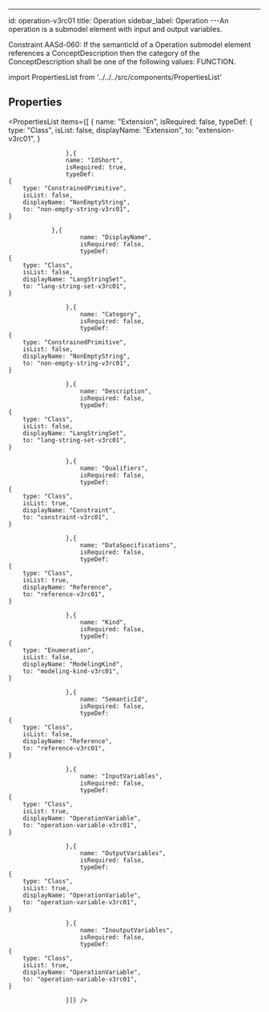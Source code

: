 --- 
id: operation-v3rc01 
title: Operation 
sidebar_label: Operation 
---An operation is a submodel element with input and output variables.

<p>
Constraint AASd-060: If the semanticId of a Operation submodel element
references a ConceptDescription then the category of the ConceptDescription
shall be one of the following values: FUNCTION.
</p>

import PropertiesList from '../../../src/components/PropertiesList' 

## Properties 

<PropertiesList items={[ 
{
                        name: "Extension",
                        isRequired: false,
                        typeDef: 
    {
        type: "Class",
        isList: false,
        displayName: "Extension",
        to: "extension-v3rc01",
    }
    
                    },{
                    name: "IdShort",
                    isRequired: true,
                    typeDef: 
    {
        type: "ConstrainedPrimitive",
        isList: false,
        displayName: "NonEmptyString",
        to: "non-empty-string-v3rc01",
    }
    
                },{
                        name: "DisplayName",
                        isRequired: false,
                        typeDef: 
    {
        type: "Class",
        isList: false,
        displayName: "LangStringSet",
        to: "lang-string-set-v3rc01",
    }
    
                    },{
                        name: "Category",
                        isRequired: false,
                        typeDef: 
    {
        type: "ConstrainedPrimitive",
        isList: false,
        displayName: "NonEmptyString",
        to: "non-empty-string-v3rc01",
    }
    
                    },{
                        name: "Description",
                        isRequired: false,
                        typeDef: 
    {
        type: "Class",
        isList: false,
        displayName: "LangStringSet",
        to: "lang-string-set-v3rc01",
    }
    
                    },{
                        name: "Qualifiers",
                        isRequired: false,
                        typeDef: 
    {
        type: "Class",
        isList: true,
        displayName: "Constraint",
        to: "constraint-v3rc01",
    }
    
                    },{
                        name: "DataSpecifications",
                        isRequired: false,
                        typeDef: 
    {
        type: "Class",
        isList: true,
        displayName: "Reference",
        to: "reference-v3rc01",
    }
    
                    },{
                        name: "Kind",
                        isRequired: false,
                        typeDef: 
    {
        type: "Enumeration",
        isList: false,
        displayName: "ModelingKind",
        to: "modeling-kind-v3rc01",
    }
    
                    },{
                        name: "SemanticId",
                        isRequired: false,
                        typeDef: 
    {
        type: "Class",
        isList: false,
        displayName: "Reference",
        to: "reference-v3rc01",
    }
    
                    },{
                        name: "InputVariables",
                        isRequired: false,
                        typeDef: 
    {
        type: "Class",
        isList: true,
        displayName: "OperationVariable",
        to: "operation-variable-v3rc01",
    }
    
                    },{
                        name: "OutputVariables",
                        isRequired: false,
                        typeDef: 
    {
        type: "Class",
        isList: true,
        displayName: "OperationVariable",
        to: "operation-variable-v3rc01",
    }
    
                    },{
                        name: "InoutputVariables",
                        isRequired: false,
                        typeDef: 
    {
        type: "Class",
        isList: true,
        displayName: "OperationVariable",
        to: "operation-variable-v3rc01",
    }
    
                    }]} /> 
 
